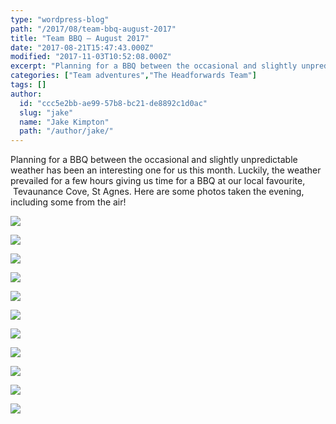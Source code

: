```yaml
---
type: "wordpress-blog"
path: "/2017/08/team-bbq-august-2017"
title: "Team BBQ – August 2017"
date: "2017-08-21T15:47:43.000Z"
modified: "2017-11-03T10:52:08.000Z"
excerpt: "Planning for a BBQ between the occasional and slightly unpredictable weather has been an interesting one for us this month. Luckily, the weather prevailed for a few hours giving us time for a BBQ at our local favourite,  Tevaunance Cove, St Agnes. Here are some photos taken the evening, including some from the air!"
categories: ["Team adventures","The Headforwards Team"]
tags: []
author:
  id: "ccc5e2bb-ae99-57b8-bc21-de8892c1d0ac"
  slug: "jake"
  name: "Jake Kimpton"
  path: "/author/jake/"
---
```

Planning for a BBQ between the occasional and slightly unpredictable weather has been an interesting one for us this month. Luckily, the weather prevailed for a few hours giving us time for a BBQ at our local favourite,  Tevaunance Cove, St Agnes. Here are some photos taken the evening, including some from the air!


<section class="gallery">


![](/wp-content/uploads/2017/08/trevaunance-cove-15-08-17_007_headforwards-web-2048.jpg)

![](/wp-content/uploads/2017/08/20882596_10155623275273200_1591374532704516175_n.jpg)

![](/wp-content/uploads/2017/08/20800048_10155623274958200_5499520348858792656_n.jpg)

![](/wp-content/uploads/2017/08/trevaunance-cove-15-08-17_032_headforwards-web-2048.jpg)

![](/wp-content/uploads/2017/08/20799821_10155623275353200_7865436362886855948_n.jpg)

![](/wp-content/uploads/2017/08/20799798_10155623274858200_6163692524957000772_n.jpg)

![](/wp-content/uploads/2017/08/trevaunance-cove-15-08-17_013_headforwards-web-2048.jpg)

![](/wp-content/uploads/2017/08/20798972_10155623275313200_6700186016831038046_n.jpg)

![](/wp-content/uploads/2017/08/20770494_10155623274773200_2711845115670628052_n.jpg)

![](/wp-content/uploads/2017/08/20770191_10155623274678200_1687346439012110667_n.jpg)

![](/wp-content/uploads/2017/08/20767867_10155623275148200_1654559015711421839_n.jpg)

</section>

